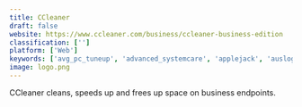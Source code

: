 ```yaml
---
title: CCleaner
draft: false 
website: https://www.ccleaner.com/business/ccleaner-business-edition
classification: ['']
platform: ['Web']
keywords: ['avg_pc_tuneup', 'advanced_systemcare', 'applejack', 'auslogics_boostspeed', 'avast_cleanup', 'bleachbit', 'clean_master', 'cleanmymac_x', 'glary_utilities', 'mobikin_cleaner_for_ios', 'privazer', 'revo_uninstaller', 'system_mechanic', 'system_ninja', 'treesize', 'wise_care_365', 'wise_disk_cleaner', 'wise_registry_cleaner', 'dupeguru', 'jv16_powertools']
image: logo.png
---
```

CCleaner cleans, speeds up and frees up space on business endpoints.